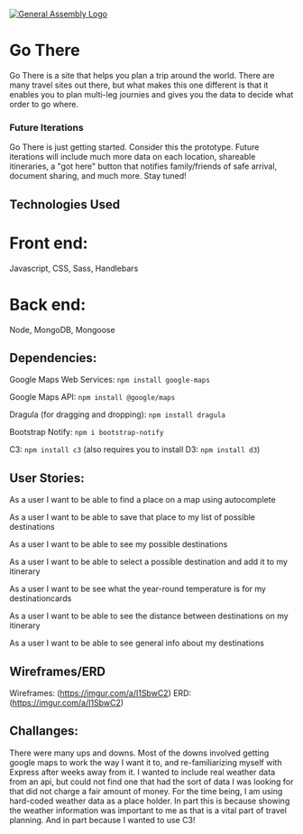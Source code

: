 [![General Assembly Logo](https://camo.githubusercontent.com/1a91b05b8f4d44b5bbfb83abac2b0996d8e26c92/687474703a2f2f692e696d6775722e636f6d2f6b6538555354712e706e67)](https://generalassemb.ly/education/web-development-immersive)

# Go There

Go There is a site that helps you plan a trip around the world. There are many travel sites out there, but what makes
this one different is that it enables you to plan multi-leg journies and gives you the data to decide what order to go where.

### Future Iterations
Go There is just getting started. Consider this the prototype. Future iterations will include much more data on each
location, shareable itineraries, a "got here" button that notifies family/friends of safe arrival, document sharing,
and much more. Stay tuned!

## Technologies Used

# Front end:
Javascript, CSS, Sass, Handlebars

# Back end:
Node, MongoDB, Mongoose

## Dependencies:

Google Maps Web Services: ```npm install google-maps```

Google Maps API: ```npm install @google/maps```

Dragula (for dragging and dropping): ```npm install dragula```

Bootstrap Notify: ```npm i bootstrap-notify```

C3: ```npm install c3``` (also requires you to install D3: ```npm install d3```)



## User Stories:

As a user I want to be able to find a place on a map using autocomplete

As a user I want to be able to save that place to my list of possible destinations

As a user I want to be able to see my possible destinations

As a user I want to be able to select a possible destination and add it to my itinerary

As a user I want to be see what the year-round temperature is for my destinationcards

As a user I want to be able to see the distance between destinations on my itinerary

As a user I want to be able to see general info about my destinations

## Wireframes/ERD

Wireframes: (https://imgur.com/a/I1SbwC2)
ERD: (https://imgur.com/a/I1SbwC2)

## Challanges:

There were many ups and downs. Most of the downs involved getting google maps to work the way I want it to, and re-familiarizing myself with Express after weeks away from it. I wanted to include real weather data from an api, but could not find one that had the sort of data I was looking for that did not charge a fair amount of money. For the time being, I am using hard-coded weather data as a place holder. In part this is because showing the weather information
was important to me as that is a vital part of travel planning. And in part because I wanted to use C3!

